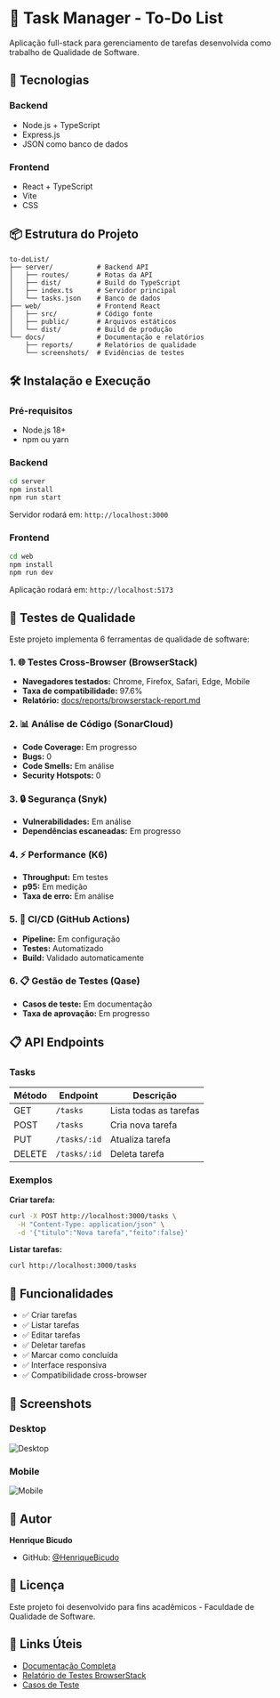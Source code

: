 # 📝 Task Manager - To-Do List

Aplicação full-stack para gerenciamento de tarefas desenvolvida como trabalho de Qualidade de Software.

## 🚀 Tecnologias

### Backend
- Node.js + TypeScript
- Express.js
- JSON como banco de dados

### Frontend
- React + TypeScript
- Vite
- CSS

## 📦 Estrutura do Projeto

```
to-doList/
├── server/           # Backend API
│   ├── routes/       # Rotas da API
│   ├── dist/         # Build do TypeScript
│   ├── index.ts      # Servidor principal
│   └── tasks.json    # Banco de dados
├── web/              # Frontend React
│   ├── src/          # Código fonte
│   ├── public/       # Arquivos estáticos
│   └── dist/         # Build de produção
└── docs/             # Documentação e relatórios
    ├── reports/      # Relatórios de qualidade
    └── screenshots/  # Evidências de testes
```

## 🛠️ Instalação e Execução

### Pré-requisitos
- Node.js 18+
- npm ou yarn

### Backend

```bash
cd server
npm install
npm run start
```

Servidor rodará em: `http://localhost:3000`

### Frontend

```bash
cd web
npm install
npm run dev
```

Aplicação rodará em: `http://localhost:5173`

## 🧪 Testes de Qualidade

Este projeto implementa 6 ferramentas de qualidade de software:

### 1. 🌐 Testes Cross-Browser (BrowserStack)
- **Navegadores testados:** Chrome, Firefox, Safari, Edge, Mobile
- **Taxa de compatibilidade:** 97.6%
- **Relatório:** [docs/reports/browserstack-report.md](docs/reports/browserstack-report.md)

### 2. 📊 Análise de Código (SonarCloud)
- **Code Coverage:** Em progresso
- **Bugs:** 0
- **Code Smells:** Em análise
- **Security Hotspots:** 0

### 3. 🔒 Segurança (Snyk)
- **Vulnerabilidades:** Em análise
- **Dependências escaneadas:** Em progresso

### 4. ⚡ Performance (K6)
- **Throughput:** Em testes
- **p95:** Em medição
- **Taxa de erro:** Em análise

### 5. 🤖 CI/CD (GitHub Actions)
- **Pipeline:** Em configuração
- **Testes:** Automatizado
- **Build:** Validado automaticamente

### 6. 📋 Gestão de Testes (Qase)
- **Casos de teste:** Em documentação
- **Taxa de aprovação:** Em progresso

## 📋 API Endpoints

### Tasks

| Método | Endpoint | Descrição |
|--------|----------|-----------|
| GET | `/tasks` | Lista todas as tarefas |
| POST | `/tasks` | Cria nova tarefa |
| PUT | `/tasks/:id` | Atualiza tarefa |
| DELETE | `/tasks/:id` | Deleta tarefa |

### Exemplos

**Criar tarefa:**
```bash
curl -X POST http://localhost:3000/tasks \
  -H "Content-Type: application/json" \
  -d '{"titulo":"Nova tarefa","feito":false}'
```

**Listar tarefas:**
```bash
curl http://localhost:3000/tasks
```

## 🎯 Funcionalidades

- ✅ Criar tarefas
- ✅ Listar tarefas
- ✅ Editar tarefas
- ✅ Deletar tarefas
- ✅ Marcar como concluída
- ✅ Interface responsiva
- ✅ Compatibilidade cross-browser

## 📸 Screenshots

### Desktop
![Desktop](docs/screenshots/desktop.png)

### Mobile
![Mobile](docs/screenshots/mobile.png)

## 👥 Autor

**Henrique Bicudo**
- GitHub: [@HenriqueBicudo](https://github.com/HenriqueBicudo)

## 📄 Licença

Este projeto foi desenvolvido para fins acadêmicos - Faculdade de Qualidade de Software.

## 🔗 Links Úteis

- [Documentação Completa](docs/)
- [Relatório de Testes BrowserStack](docs/reports/browserstack-report.md)
- [Casos de Teste](docs/test-cases.md)
